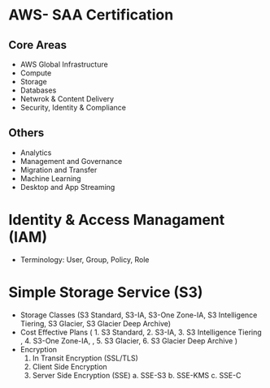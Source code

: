 # AWS- SAA Certification

## Core Areas

- AWS Global Infrastructure
- Compute
- Storage
- Databases
- Netwrok & Content Delivery
- Security, Identity & Compliance

## Others
- Analytics
- Management and Governance
- Migration and Transfer
- Machine Learning
- Desktop and App Streaming

# Identity & Access Managament (IAM)
- Terminology: User, Group, Policy, Role

# Simple Storage Service (S3)
- Storage Classes (S3 Standard, S3-IA, S3-One Zone-IA, S3 Intelligence Tiering, S3 Glacier, S3 Glacier Deep Archive)
- Cost Effective Plans ( 1. S3 Standard, 2. S3-IA, 3. S3 Intelligence Tiering , 4. S3-One Zone-IA, , 5. S3 Glacier, 6. S3 Glacier Deep Archive )
- Encryption
  1. In Transit Encryption (SSL/TLS)
  2. Client Side Encryption
  3. Server Side Encryption (SSE)
      a. SSE-S3
      b. SSE-KMS
      c. SSE-C
